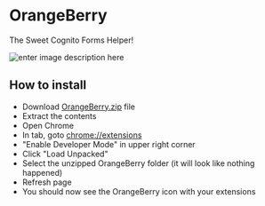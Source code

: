 #  OrangeBerry
The Sweet Cognito Forms Helper!

![enter image description here](https://github.com/Nitrokitty/OrangeBerry/blob/master/Images/logo.png?raw=true)

## How to install
- Download [OrangeBerry.zip](https://github.com/Nitrokitty/OrangeBerry/raw/master/OrangeBerry.zip) file
- Extract the contents
- Open Chrome
- In tab, goto [chrome://extensions](chrome://extensions)
- "Enable Developer Mode" in upper right corner
- Click "Load Unpacked"
- Select the unzipped OrangeBerry folder (it will look like nothing happened)
- Refresh page
- You should now see the OrangeBerry icon with your extensions
